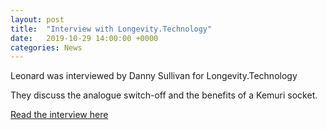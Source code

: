 ```yaml
---
layout: post
title:  "Interview with Longevity.Technology"
date:   2019-10-29 14:00:00 +0000
categories: News
---
```

Leonard was interviewed by Danny Sullivan for Longevity.Technology

They discuss the analogue switch-off and the benefits of a Kemuri socket.

<a href="https://www.longevity.technology/meet-the-start-up-kemuri-iot-supports-independence/">Read the interview here</a>


